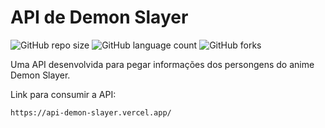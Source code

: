 # API de Demon Slayer

![GitHub repo size](https://img.shields.io/github/repo-size/cguifernandes/API-Demon-Slayer?style=for-the-badge)
![GitHub language count](https://img.shields.io/github/languages/count/cguifernandes/API-Demon-Slayer?style=for-the-badge)
![GitHub forks](https://img.shields.io/github/forks/cguifernandes/API-Demon-Slayer?style=for-the-badge)

Uma API desenvolvida para pegar informações dos persongens do anime Demon Slayer.

Link para consumir a API:
```
https://api-demon-slayer.vercel.app/
```
